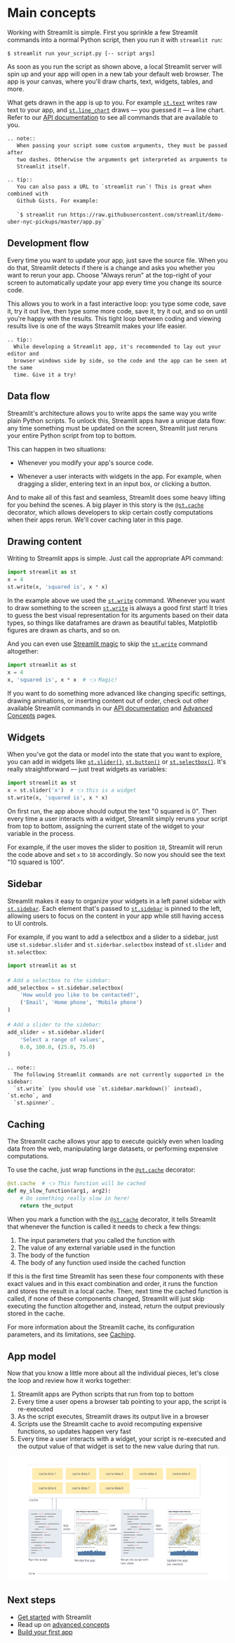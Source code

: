 # Main concepts

Working with Streamlit is simple. First you sprinkle a few Streamlit commands
into a normal Python script, then you run it with `streamlit run`:

```
$ streamlit run your_script.py [-- script args]
```

As soon as you run the script as shown above, a local Streamlit server will
spin up and your app will open in a new tab your default web browser. The app
is your canvas, where you'll draw charts, text, widgets, tables, and more.

What gets drawn in the app is up to you. For example
<a href="api.html#streamlit.text" class="reference internal">`st.text`</a> writes raw text to your app, and
<a href="api.html#streamlit.line_chart" class="reference internal">`st.line_chart`</a> draws — you guessed it — a
line chart. Refer to our [API documentation](api.md) to see all commands that
are available to you.

```eval_rst
.. note::
   When passing your script some custom arguments, they must be passed after
   two dashes. Otherwise the arguments get interpreted as arguments to
   Streamlit itself.
```

```eval_rst
.. tip::
   You can also pass a URL to `streamlit run`! This is great when combined with
   Github Gists. For example:

   `$ streamlit run https://raw.githubusercontent.com/streamlit/demo-uber-nyc-pickups/master/app.py`
```

## Development flow

Every time you want to update your app, just save the source file. When you do
that, Streamlit detects if there is a change and asks you whether you want to
rerun your app. Choose "Always rerun" at the top-right of your screen to
automatically update your app every time you change its source code.

This allows you to work in a fast interactive loop: you type some code, save
it, try it out live, then type some more code, save it, try it out, and so on
until you're happy with the results. This tight loop between coding and viewing
results live is one of the ways Streamlit makes your life easier.

```eval_rst
.. tip::
  While developing a Streamlit app, it's recommended to lay out your editor and
  browser windows side by side, so the code and the app can be seen at the same
  time. Give it a try!
```

## Data flow

Streamlit's architecture allows you to write apps the same way you write plain
Python scripts. To unlock this, Streamlit apps have a unique data flow: any
time something must be updated on the screen, Streamlit just reruns your entire
Python script from top to bottom.

This can happen in two situations:

- Whenever you modify your app's source code.

- Whenever a user interacts with widgets in the app. For example, when dragging
  a slider, entering text in an input box, or clicking a button.

And to make all of this fast and seamless, Streamlit does some heavy lifting
for you behind the scenes. A big player in this story is the
<a href="#caching" class="reference internal">`@st.cache`</a> decorator, which allows developers to skip certain
costly computations when their apps rerun. We'll cover caching later in this
page.

## Drawing content

Writing to Streamlit apps is simple. Just call the appropriate API command:

```python
import streamlit as st
x = 4
st.write(x, 'squared is', x * x)
```

In the example above we used the <a href="api.html#streamlit.write" class="reference internal">`st.write`</a>
command. Whenever you want to draw something to the screen
<a href="api.html#streamlit.write" class="reference internal">`st.write`</a> is always a good first start! It tries
to guess the best visual representation for its arguments based on their data
types, so things like dataframes are drawn as beautiful tables, Matplotlib
figures are drawn as charts, and so on.

And you can even use <a href="api.html#magic" class="reference internal">Streamlit magic</a> to skip the
<a href="api.html#streamlit.write" class="reference internal">`st.write`</a> command altogether:

```python
import streamlit as st
x = 4
x, 'squared is', x * x  # 👈 Magic!
```

If you want to do something more advanced like changing specific settings,
drawing animations, or inserting content out of order, check out other
available Streamlit commands in our [API documentation](api.md) and [Advanced
Concepts](advanced_concepts.md) pages.

## Widgets

When you've got the data or model into the state that you want to explore, you
can add in widgets like <a href="api.html#streamlit.slider" class="reference internal">`st.slider()`</a>,
<a href="api.html#streamlit.button" class="reference internal">`st.button()`</a> or
<a href="api.html#streamlit.selectbox" class="reference internal">`st.selectbox()`</a>. It's really straightforward
— just treat widgets as variables:

```python
import streamlit as st
x = st.slider('x')  # 👈 this is a widget
st.write(x, 'squared is', x * x)
```

On first run, the app above should output the text "0 squared is 0". Then
every time a user interacts with a widget, Streamlit simply reruns your script
from top to bottom, assigning the current state of the widget to your variable
in the process.

For example, if the user moves the slider to position `10`, Streamlit will
rerun the code above and set `x` to `10` accordingly. So now you should see the
text "10 squared is 100".

## Sidebar

Streamlit makes it easy to organize your widgets in a left panel sidebar with
<a href="api.html#add-widgets-to-sidebar" class="reference internal">`st.sidebar`</a>. Each element that's passed to
<a href="api.html#add-widgets-to-sidebar" class="reference internal">`st.sidebar`</a> is pinned to the left, allowing
users to focus on the content in your app while still having access to UI
controls.

For example, if you want to add a selectbox and a slider to a sidebar, just
use `st.sidebar.slider` and `st.siderbar.selectbox` instead of `st.slider` and
`st.selectbox`:

```python
import streamlit as st

# Add a selectbox to the sidebar:
add_selectbox = st.sidebar.selectbox(
    'How would you like to be contacted?',
    ('Email', 'Home phone', 'Mobile phone')
)

# Add a slider to the sidebar:
add_slider = st.sidebar.slider(
    'Select a range of values',
    0.0, 100.0, (25.0, 75.0)
)
```

```eval_rst
.. note::
  The following Streamlit commands are not currently supported in the sidebar:
  `st.write` (you should use `st.sidebar.markdown()` instead), `st.echo`, and
  `st.spinner`.
```

## Caching

The Streamlit cache allows your app to execute quickly even when loading data
from the web, manipulating large datasets, or performing expensive
computations.

To use the cache, just wrap functions in the
<a href="api.html#streamlit.cache" class="reference internal">`@st.cache`</a> decorator:

```python
@st.cache  # 👈 This function will be cached
def my_slow_function(arg1, arg2):
    # Do something really slow in here!
    return the_output
```

When you mark a function with the <a href="api.html#streamlit.cache" class="reference internal">`@st.cache`</a>
decorator, it tells Streamlit that whenever the function is called it needs to
check a few things:

1. The input parameters that you called the function with
1. The value of any external variable used in the function
1. The body of the function
1. The body of any function used inside the cached function

If this is the first time Streamlit has seen these four components with these
exact values and in this exact combination and order, it runs the function and
stores the result in a local cache. Then, next time the cached function is
called, if none of these components changed, Streamlit will just skip executing
the function altogether and, instead, return the output previously stored in
the cache.

For more information about the Streamlit cache, its configuration parameters,
and its limitations, see [Caching](caching.md).

## App model

Now that you know a little more about all the individual pieces, let's close
the loop and review how it works together:

1. Streamlit apps are Python scripts that run from top to bottom
1. Every time a user opens a browser tab pointing to your app, the script is
   re-executed
1. As the script executes, Streamlit draws its output live in a browser
1. Scripts use the Streamlit cache to avoid recomputing expensive functions, so
   updates happen very fast
1. Every time a user interacts with a widget, your script is re-executed and
   the output value of that widget is set to the new value during that run.

![](media/app_model.png)

## Next steps

- [Get started](getting_started.md) with Streamlit
- Read up on [advanced concepts](advanced_concepts.md)
- [Build your first app ](tutorial/index.md)
